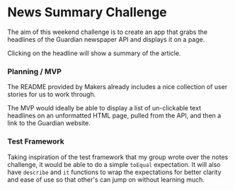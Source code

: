 # News Summary Challenge

The aim of this weekend challenge is to create an app that grabs the headlines of the Guardian newspaper API and displays it on a page.

Clicking on the headline will show a summary of the article.

### Planning / MVP

The README provided by Makers already includes a nice collection of user stories for us to work through.

The MVP would ideally be able to display a list of un-clickable text headlines on an unformatted HTML page, pulled from the API, and then a link to the Guardian website.

### Test Framework

Taking inspiration of the test framework that my group wrote over the notes challenge, it would be able to do a simple `toEqual` expectation. It will also have `describe` and `it` functions to wrap the expectations for better clarity and ease of use so that other's can jump on without learning much.
